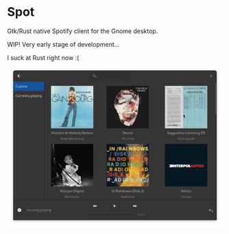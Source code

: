 # Spot

Gtk/Rust native Spotify client for the Gnome desktop.

WIP! Very early stage of development...

I suck at Rust right now :(

![Preview](./demo.gif)
